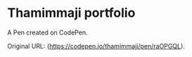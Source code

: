 # Thamimmaji portfolio

A Pen created on CodePen.


Original URL:
(https://codepen.io/thamimmaji/pen/raOPGQL).

